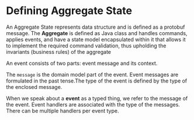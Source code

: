 # Defining Aggregate State

An Aggregate State represents data structure and is defined as a protobuf message. 
The **Aggregate** is defined as Java class and handles commands, applies events, and have a state model encapsulated within it that allows it to implement the required command validation, thus upholding the invariants (business rules) of the aggregate

An event consists of two parts: event message and its context.

The `message` is the domain model part of the event. Event messages are formulated in the past tense.The type of the event is defined by the type of the enclosed message.

When we speak about a **event** as a typed thing, we refer to the message of the event.
Event handlers are associated with the type of the messages. There can be multiple handlers
per event type.
